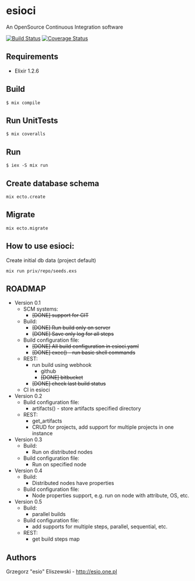 esioci
=====

An OpenSource Continuous Integration software

[![Build Status](https://travis-ci.org/esioci/esioci.svg?branch=master)](https://travis-ci.org/esioci/esioci)
[![Coverage Status](https://coveralls.io/repos/github/esioci/esioci/badge.svg)](https://coveralls.io/github/esioci/esioci)

Requirements
-----
* Elixir 1.2.6

Build
-----
    $ mix compile

Run UnitTests
-----
    $ mix coveralls
Run
-----
    $ iex -S mix run

Create database schema
-----
    mix ecto.create

Migrate
----
    mix ecto.migrate

How to use esioci:
----
Create initial db data (project default)

    mix run priv/repo/seeds.exs

ROADMAP
-----
- Version 0.1
    + SCM systems:
        * ~~[DONE] support for GIT~~
    + Build:
        * ~~[DONE] Run build only on server~~
        * ~~[DONE] Save only log for all steps~~
    + Build configuration file:
        * ~~[DONE] All build configuration in esioci.yaml~~
        * ~~[DONE] exec() - run basic shell commands~~
    + REST:
        * run build using webhook
            - github
            - ~~[DONE] bitbucket~~
        * ~~[DONE] check last build status~~
    + CI in esioci
- Version 0.2
    + Build configuration file:
        * artifacts() - store artifacts specified directory
    + REST:
        * get_artifacts
        * CRUD for projects, add support for multiple projects in one instance
- Version 0.3
    + Build:
        * Run on distributed nodes
    + Build configuration file:
        * Run on specified node
- Version 0.4
    + Build:
        * Distributed nodes have properties
    + Build configuration file:
        * Node properties support, e.g. run on node with attribute, OS, etc.
- Version 0.5
    + Build:
        * parallel builds
    + Build configuration file:
        * add supports for multiple steps, parallel, sequential, etc.
    + REST:
        * get build steps map

Authors
-----
Grzegorz "esio" Eliszewski - http://esio.one.pl
